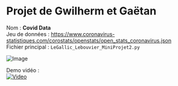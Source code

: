 # Projet de Gwilherm et Gaëtan

Nom : **Covid Data**<br>
Jeu de données : https://www.coronavirus-statistiques.com/corostats/openstats/open_stats_coronavirus.json<br>
Fichier principal : `LeGallic_Lebouvier_MiniProjet2.py`

![Image](https://i.imgur.com/9tt2eGD.png)

Demo vidéo :<br>
[![Video](https://img.youtube.com/vi/lrjFCR6I8ok/0.jpg)](https://www.youtube.com/watch?v=lrjFCR6I8ok)